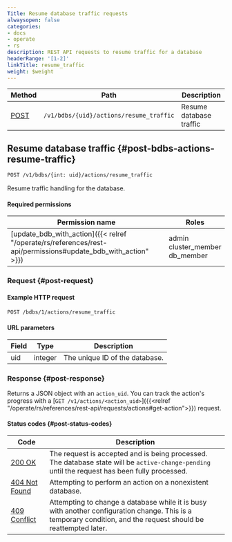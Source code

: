 ```yaml
---
Title: Resume database traffic requests
alwaysopen: false
categories:
- docs
- operate
- rs
description: REST API requests to resume traffic for a database
headerRange: '[1-2]'
linkTitle: resume_traffic
weight: $weight
---
```


| Method | Path | Description |
|--------|------|-------------|
| [POST](#post-bdbs-actions-resume-traffic) | `/v1/bdbs/{uid}/actions/resume_traffic` | Resume database traffic |

## Resume database traffic {#post-bdbs-actions-resume-traffic}

```sh
POST /v1/bdbs/{int: uid}/actions/resume_traffic
```

Resume traffic handling for the database.

#### Required permissions

| Permission name | Roles |
|-----------------|-------|
| [update_bdb_with_action]({{< relref "/operate/rs/references/rest-api/permissions#update_bdb_with_action" >}}) | admin<br />cluster_member<br />db_member |

### Request {#post-request}

#### Example HTTP request

```sh
POST /bdbs/1/actions/resume_traffic
```

#### URL parameters

| Field | Type | Description |
|-------|------|-------------|
| uid | integer | The unique ID of the database. |

### Response {#post-response}

Returns a JSON object with an `action_uid`. You can track the action's progress with a [`GET /v1/actions/<action_uid>`]({{<relref "/operate/rs/references/rest-api/requests/actions#get-action">}}) request.

#### Status codes {#post-status-codes}

| Code | Description |
|------|-------------|
| [200 OK](https://www.rfc-editor.org/rfc/rfc9110.html#name-200-ok) | The request is accepted and is being processed. The database state will be `active-change-pending` until the request has been fully processed. |
| [404 Not Found](https://www.rfc-editor.org/rfc/rfc9110.html#name-404-not-found) | Attempting to perform an action on a nonexistent database. |
| [409 Conflict](https://www.rfc-editor.org/rfc/rfc9110.html#name-409-conflict) | Attempting to change a database while it is busy with another configuration change. This is a temporary condition, and the request should be reattempted later. |
